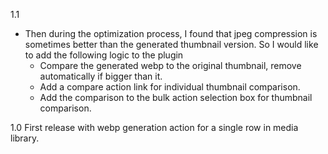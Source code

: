 1.1
- Then during the optimization process, I found that jpeg compression is sometimes better than the generated thumbnail version. So I would like to add the following logic to the plugin
	- Compare the generated webp to the original thumbnail, remove automatically if bigger than it.
	- Add a compare action link for individual thumbnail comparison.
	- Add the comparison to the bulk action selection box for thumbnail comparison.


1.0
First release with webp generation action for a single row in media library.